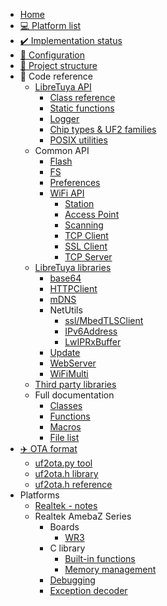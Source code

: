 * [Home](README.md)
* [💻 Platform list](docs/platforms.md)
* [✔️ Implementation status](docs/implementation-status.md)
* [🔧 Configuration](docs/config.md)
* [📁 Project structure](docs/project-structure.md)
* 🔖 Code reference
	* [LibreTuya API](docs/reference/lt-api.md)
		* [Class reference](ltapi/class_libre_tuya.md)
		* [Static functions](ltapi/_libre_tuya_a_p_i_8cpp.md)
		* [Logger](ltapi/lt__logger_8h.md)
		* [Chip types & UF2 families](ltapi/_chip_type_8h.md)
		* [POSIX utilities](ltapi/lt__posix__api_8h.md)
	* Common API
		* [Flash](ltapi/class_i_flash_class.md)
		* [FS](ltapi/classfs_1_1_f_s.md)
		* [Preferences](ltapi/class_i_preferences.md)
		* [WiFi API](ltapi/class_i_wi_fi_generic_class.md)
			* [Station](ltapi/class_i_wi_fi_s_t_a_class.md)
			* [Access Point](ltapi/class_i_wi_fi_a_p_class.md)
			* [Scanning](ltapi/class_i_wi_fi_scan_class.md)
			* [TCP Client](ltapi/class_i_wi_fi_client.md)
			* [SSL Client](ltapi/class_i_wi_fi_client_secure.md)
			* [TCP Server](ltapi/class_i_wi_fi_server.md)
	* [LibreTuya libraries](docs/libs-built-in.md)
		* [base64](ltapi/classbase64.md)
		* [HTTPClient](ltapi/class_h_t_t_p_client.md)
		* [mDNS](ltapi/classm_d_n_s.md)
		* NetUtils
			* [ssl/MbedTLSClient](ltapi/class_mbed_t_l_s_client.md)
			* [IPv6Address](ltapi/classarduino_1_1_i_pv6_address.md)
			* [LwIPRxBuffer](ltapi/class_lw_i_p_rx_buffer.md)
		* [Update](ltapi/class_update_class.md)
		* [WebServer](ltapi/class_web_server.md)
		* [WiFiMulti](ltapi/class_wi_fi_multi.md)
	* [Third party libraries](docs/libs-3rd-party.md)
	* Full documentation
		* [Classes](ltapi/classes.md)
		* [Functions](ltapi/functions.md)
		* [Macros](ltapi/macros.md)
		* [File list](ltapi/files.md)
* [✈️ OTA format](docs/ota/README.md)
	* [uf2ota.py tool](docs/ota/uf2ota.md)
	* [uf2ota.h library](docs/ota/library.md)
	* [uf2ota.h reference](ltapi/uf2ota_8h.md)
* Platforms
	* [Realtek - notes](docs/platform/realtek/README.md)
	* Realtek AmebaZ Series
		* Boards
			* [WR3](boards/wr3/README.md)
		* C library
			* [Built-in functions](docs/platform/realtek-ambz/stdlib.md)
			* [Memory management](docs/platform/realtek-ambz/memory-management.md)
		* [Debugging](docs/platform/realtek/debugging.md)
		* [Exception decoder](docs/platform/realtek/exception-decoder.md)
